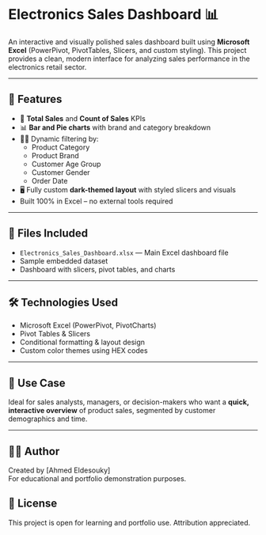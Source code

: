 # Electronics Sales Dashboard 📊

An interactive and visually polished sales dashboard built using **Microsoft Excel** (PowerPivot, PivotTables, Slicers, and custom styling). This project provides a clean, modern interface for analyzing sales performance in the electronics retail sector.

---

## 🚀 Features

- 🧮 **Total Sales** and **Count of Sales** KPIs
- 📊 **Bar and Pie charts** with brand and category breakdown
- 🕵️‍♀️ Dynamic filtering by:
  - Product Category
  - Product Brand
  - Customer Age Group
  - Customer Gender
  - Order Date
- 🖥️ Fully custom **dark-themed layout** with styled slicers and visuals
- Built 100% in Excel – no external tools required

---

## 📁 Files Included

- `Electronics_Sales_Dashboard.xlsx` — Main Excel dashboard file
- Sample embedded dataset
- Dashboard with slicers, pivot tables, and charts

---

## 🛠️ Technologies Used

- Microsoft Excel (PowerPivot, PivotCharts)
- Pivot Tables & Slicers
- Conditional formatting & layout design
- Custom color themes using HEX codes

---

## 🎯 Use Case

Ideal for sales analysts, managers, or decision-makers who want a **quick, interactive overview** of product sales, segmented by customer demographics and time.

---

## 🧑‍💻 Author

Created by [Ahmed Eldesouky]  
For educational and portfolio demonstration purposes.


## 📄 License

This project is open for learning and portfolio use. Attribution appreciated.
